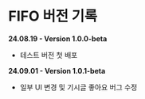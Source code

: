 # FIFO 버전 기록

<strong>24.08.19 - Version 1.0.0-beta</strong>
  - 테스트 버전 첫 배포

<strong>24.09.01 - Version 1.0.1-beta</strong>
  - 일부 UI 변경 및 기시글 좋아요 버그 수정
